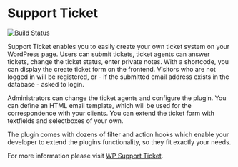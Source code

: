# Support Ticket
[![Build Status](https://travis-ci.org/websupporter/support-ticket.svg?branch=master)](https://travis-ci.org/websupporter/support-ticket)

Support Ticket enables you to easily create your own ticket system on your WordPress page. Users can submit tickets, ticket agents can answer tickets, change the ticket status, enter private notes. With a shortcode, you can display the create ticket form on the frontend. Visitors who are not logged in will be registered, or - if the submitted email address exists in the database - asked to login.

Administrators can change the ticket agents and configure the plugin. You can define an HTML email template, which will be used for the correspondence with your clients. You can extend the ticket form with textfields and selectboxes of your own.

The plugin comes with dozens of filter and action hooks which enable your developer to extend the plugins functionality, so they fit exactly your needs.

For more information please visit [WP Support Ticket](http://wpsupportticket.com/ "WordPress Support Ticket Plugin").